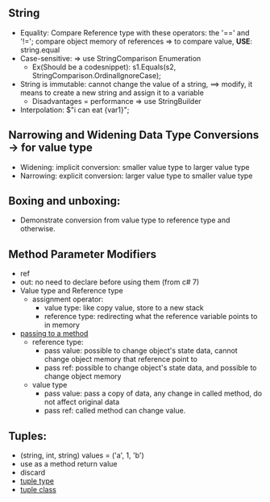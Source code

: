 ## String
- Equality: Compare Reference type with these operators: the '==' and '!='; compare object memory of references => to compare value, **USE**: string.equal
- Case-sensitive:  => use StringComparison Enumeration
  + Ex(Should be a codesnippet): s1.Equals(s2, StringComparison.OrdinalIgnoreCase);
- String is immutable: cannot change the value of a string, ==> modify, it means to create a new string and assign it to a variable
  + Disadvantages = performance => use StringBuilder
- Interpolation: $"i can eat {var1}";
## Narrowing and Widening Data Type Conversions -> for value type
- Widening: implicit conversion: smaller value type to larger value type
- Narrowing: explicit conversion: larger value type to smaller value type
## Boxing and unboxing:
- Demonstrate conversion from value type to reference type and otherwise.
## Method Parameter Modifiers
- ref
- out: no need to declare before using them (from c# 7)
- Value type and Reference type
  + assignment operator:
    * value type: like copy value, store to a new stack
    * reference type: redirecting what the reference variable points to in memory
- [passing to a method](https://docs.microsoft.com/en-us/dotnet/csharp/programming-guide/classes-and-structs/passing-value-type-parameters)
  + reference type:
    * pass value: possible to change object's state data, cannot change object memory that reference point to
    * pass ref: possible to change object's state data, and possible to change object memory
  + value type
    * pass value: pass a copy of data, any change  in called method, do not affect original data
    * pass ref: called method can change value.
## Tuples:
- (string, int, string)  values = ('a', 1, 'b')
- use as a method return value
- discard
- [tuple type](https://docs.microsoft.com/en-us/dotnet/csharp/language-reference/builtin-types/value-tuples)
- [tuple class](https://docs.microsoft.com/en-us/dotnet/api/system.tuple?view=netcore-3.1)
